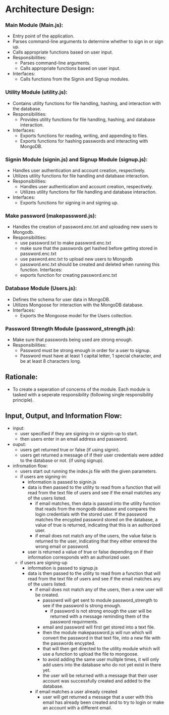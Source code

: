 # Architecture Design:

### Main Module (Main.js):
- Entry point of the application.
- Parses command-line arguments to determine whether to sign in or sign up.
- Calls appropriate functions based on user input.
- Responsibilities:
	- Parses command-line arguments.
	- Calls appropriate functions based on user input.
- Interfaces:
	- Calls functions from the Signin and Signup modules.

### Utility Module (utility.js):
- Contains utility functions for file handling, hashing, and interaction with the database.
- Responsibilities:
	- Provides utility functions for file handling, hashing, and database interaction.
- Interfaces:
	- Exports functions for reading, writing, and appending to files.
	- Exports functions for hashing passwords and interacting with MongoDB.
### Signin Module (signin.js) and Signup Module (signup.js):
- Handles user authentication and account creation, respectively.
- Utilizes utility functions for file handling and database interaction.
- Responsibilities:
	- Handles user authentication and account creation, respectively.
	- Utilizes utility functions for file handling and database interaction.
- Interfaces:
	- Exports functions for signing in and signing up.

### Make password (makepassword.js):
- Handles the creation of password.enc.txt and uploading new users to Mongodb.
- Responsibilities:
	- use password.txt to make password.enc.txt
	- make sure that the passwords get hashed before getting stored in password.enc.txt
	- use pasword.enc.txt to upload new users to Mongodb
	- password.enc.txt should be created and deleted when running this function.
Interfaces:
	- exports function for creating password.enc.txt

### Database Module (Users.js):
- Defines the schema for user data in MongoDB.
- Utilizes Mongoose for interaction with the MongoDB database.
- Interfaces:
	- Exports the Mongoose model for the Users collection.
	
### Password Strength Module (password_strength.js):
- Make sure that passwords being used are strong enough.
- Responsibilities:
	- Password must be strong enough in order for a user to signup.
	- Password must have at least 1 capital letter, 1 special character, and be at least 8 characters long.

	
## Rationale:
- To create a seperation of concerns of the module. Each module is tasked with a seperate responsibility (following single responsibility principle).

## Input, Output, and Information Flow:
- input:
	- user specified if they are signing-in or signin-up to start.
	- then users enter in an email address and password.
- ouput:
	- users get returned true or false (if using signin).
	- users get returned a message of if their user credentials were added to the database or not. (if using signup).
- infromation flow:
	- users start out running the index.js file with the given parameters.
	- if users are signing-in:
		- information is passed to signin.js
		- data is then passed to the utility to read from a function that will read from the text file of users and see if the email matches any of the users listed.
			- if email matches, then data is passed into the utility function that reads from the mongodb database and compares the login credentials with the stored user. If the password matches the encypted password stored on the database, a value of true is returned, indicating that this is an authorized user.
			- if email does not match any of the users, the value false is returned to the user, indicating that they either entered the wrong email or password.
		- user is returned a value of true or false depending on if their information corresponds with an authorized user.
	- if users are signing-up
		- information is passed to signup.js
		- data is then passed to the utility to read from a function that will read from the text file of users and see if the email matches any of the users listed.
			- if email does not match any of the users, then a new user will be created.
				- passowrd will get sent to module password_strength to see if the password is strong enough.
					- if password is not strong enough the user will be returned with a message reminding them of the password requirments.
				- email and password will first get stored into a text file.
				- then the module makepassword.js will run which will convert the password in that text file, into a new file with the passwords encypted.
				- that will then get directed to the utility module which will use a function to upload the file to mongoose.
				- to avoid adding the same user mulitple times, it will only add users into the database who do not yet exist in there yet.
				- the user will be returned with a message that their user account was successfully created and added to the database.
			- if email matches a user already created
				- user will get returned a message that a user with this email has already been created and to try to login or make an account with a different email.
